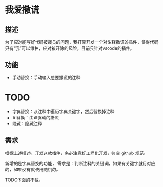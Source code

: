 # 我爱撒谎
## 描述
为了应对能写好代码被裁员的问题，我打算开发一个对注释撒谎的插件，使得代码只有“我”可以维护，应对被开除的风险，目前只针对vscode的插件。

## 功能
- 手动替换：手动输入想要撒谎的注释

# TODO
- 字典替换：从注释中遍历字典关键字，然后替换掉注释
- AI替换：由AI驱动的撒谎
- 隐藏：隐藏注释

## 需求
根据上述描述，开发这款插件，务必注意好工程化开发，符合 github 规范。

新增的是字典替换的功能，
需求是：判断注释的关键词，如果有关键字就用对应的，如果没有就使用随机的。

TODO下面的不做。